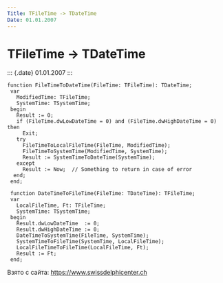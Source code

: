 ```yaml
---
Title: TFileTime -> TDateTime
Date: 01.01.2007
---
```



TFileTime -> TDateTime
======================

::: {.date}
01.01.2007
:::

    function FileTimeToDateTime(FileTime: TFileTime): TDateTime;
     var
       ModifiedTime: TFileTime;
       SystemTime: TSystemTime;
     begin
       Result := 0;
       if (FileTime.dwLowDateTime = 0) and (FileTime.dwHighDateTime = 0) then
         Exit;
       try
         FileTimeToLocalFileTime(FileTime, ModifiedTime);
         FileTimeToSystemTime(ModifiedTime, SystemTime);
         Result := SystemTimeToDateTime(SystemTime);
       except
         Result := Now;  // Something to return in case of error 
      end;
     end;
     
     function DateTimeToFileTime(FileTime: TDateTime): TFileTime;
     var
       LocalFileTime, Ft: TFileTime;
       SystemTime: TSystemTime;
     begin
       Result.dwLowDateTime  := 0;
       Result.dwHighDateTime := 0;
       DateTimeToSystemTime(FileTime, SystemTime);
       SystemTimeToFileTime(SystemTime, LocalFileTime);
       LocalFileTimeToFileTime(LocalFileTime, Ft);
       Result := Ft;
     end;

Взято с сайта: <https://www.swissdelphicenter.ch>
